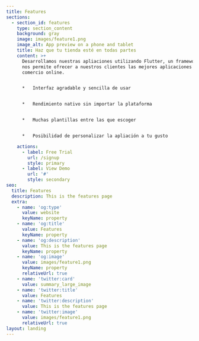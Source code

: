 ```yaml
---
title: Features
sections:
  - section_id: features
    type: section_content
    background: gray
    image: images/feature1.png
    image_alt: App preview on a phone and tablet
    title: Haz que tu tienda esté en todas partes
    content: >+
      Desarrollamos nuestras apliaciones utilizando Flutter, un framework que
      nos permite ofrecer a nuestros clientes las mejores aplicaciones para su
      comercio online.


      *   Interfaz agradable y sencilla de usar


      *   Rendimiento nativo sin importar la plataforma


      *   Muchas plantillas entre las que escoger


      *   Posibilidad de personalizar la apliación a tu gusto

    actions:
      - label: Free Trial
        url: /signup
        style: primary
      - label: View Demo
        url: '#'
        style: secondary
seo:
  title: Features
  description: This is the features page
  extra:
    - name: 'og:type'
      value: website
      keyName: property
    - name: 'og:title'
      value: Features
      keyName: property
    - name: 'og:description'
      value: This is the features page
      keyName: property
    - name: 'og:image'
      value: images/feature1.png
      keyName: property
      relativeUrl: true
    - name: 'twitter:card'
      value: summary_large_image
    - name: 'twitter:title'
      value: Features
    - name: 'twitter:description'
      value: This is the features page
    - name: 'twitter:image'
      value: images/feature1.png
      relativeUrl: true
layout: landing
---
```

